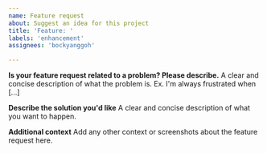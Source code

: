 ```yaml
---
name: Feature request
about: Suggest an idea for this project
title: 'Feature: '
labels: 'enhancement'
assignees: 'bockyanggoh'

---
```


**Is your feature request related to a problem? Please describe.**
A clear and concise description of what the problem is. Ex. I'm always frustrated when [...]

**Describe the solution you'd like**
A clear and concise description of what you want to happen.

**Additional context**
Add any other context or screenshots about the feature request here.
